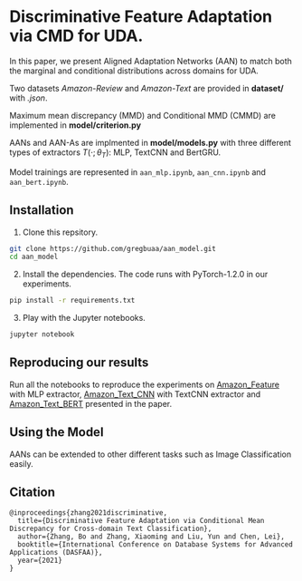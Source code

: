 #  Discriminative Feature Adaptation via CMD for UDA.

In this paper, we present Aligned Adaptation Networks (AAN) to match both the marginal and conditional distributions across domains for UDA. 


Two datasets *Amazon-Review* and *Amazon-Text* are provided in **dataset/** with *.json*.


Maximum mean discrepancy (MMD) and Conditional MMD (CMMD) are implemented in **model/criterion.py**

AANs and AAN-As are implmented in **model/models.py** with three different types of extractors $T(\cdot;\theta_T)$: MLP, TextCNN and BertGRU.

Model trainings are represented in `aan_mlp.ipynb`, `aan_cnn.ipynb` and `aan_bert.ipynb`.


## Installation
1. Clone this repsitory.
```sh
git clone https://github.com/gregbuaa/aan_model.git
cd aan_model
```

2. Install the dependencies. The code runs with PyTorch-1.2.0 in our experiments. 


```sh
pip install -r requirements.txt 
```

3. Play with the Jupyter notebooks.
```sh
jupyter notebook
```

## Reproducing our results
Run all the notebooks to reproduce the experiments on
[Amazon_Feature](aan_mlp.ipynb) with MLP extractor, [Amazon_Text_CNN](aan_cnn.ipynb) with TextCNN extractor and [Amazon_Text_BERT](aan_bert.ipynb)  presented in the paper.

## Using the Model
AANs can be extended to other different tasks such as Image Classification easily.
 

## Citation
```
@inproceedings{zhang2021discriminative,
  title={Discriminative Feature Adaptation via Conditional Mean Discrepancy for Cross-domain Text Classification},
  author={Zhang, Bo and Zhang, Xiaoming and Liu, Yun and Chen, Lei},
  booktitle={International Conference on Database Systems for Advanced Applications (DASFAA)},
  year={2021}
}
```


